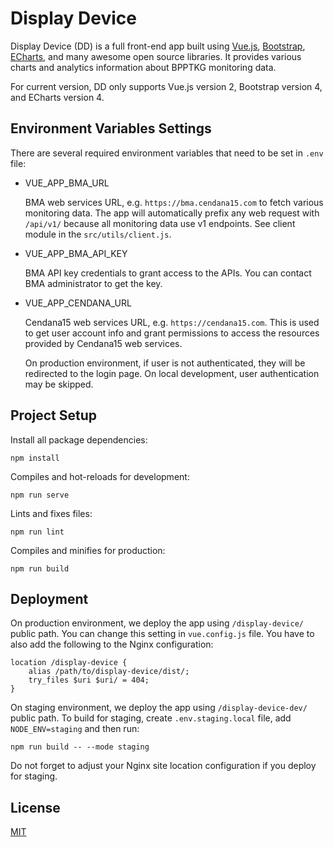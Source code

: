 # Display Device

Display Device (DD) is a full front-end app built using
[Vue.js](https://vuejs.org/), [Bootstrap](https://getbootstrap.com/),
[ECharts](https://echarts.apache.org/), and many awesome open source libraries.
It provides various charts and analytics information about BPPTKG monitoring
data.

For current version, DD only supports Vue.js version 2, Bootstrap version 4, and
ECharts version 4.

## Environment Variables Settings

There are several required environment variables that need to be set in `.env`
file:

- VUE_APP_BMA_URL

  BMA web services URL, e.g. `https://bma.cendana15.com` to fetch various
  monitoring data. The app will automatically prefix any web request with
  `/api/v1/` because all monitoring data use v1 endpoints. See client module in
  the `src/utils/client.js`.

- VUE_APP_BMA_API_KEY

  BMA API key credentials to grant access to the APIs. You can contact BMA
  administrator to get the key.

- VUE_APP_CENDANA_URL

  Cendana15 web services URL, e.g. `https://cendana15.com`. This is used to get
  user account info and grant permissions to access the resources provided by
  Cendana15 web services.

  On production environment, if user is not authenticated, they will be
  redirected to the login page. On local development, user authentication may be
  skipped.

## Project Setup

Install all package dependencies:

    npm install

Compiles and hot-reloads for development:

    npm run serve

Lints and fixes files:

    npm run lint

Compiles and minifies for production:

    npm run build

## Deployment

On production environment, we deploy the app using `/display-device/` public
path. You can change this setting in `vue.config.js` file. You have to also add
the following to the Nginx configuration:

    location /display-device {
        alias /path/to/display-device/dist/;
        try_files $uri $uri/ = 404;
    }

On staging environment, we deploy the app using `/display-device-dev/` public
path. To build for staging, create `.env.staging.local` file, add
`NODE_ENV=staging` and then run:

    npm run build -- --mode staging

Do not forget to adjust your Nginx site location configuration if you deploy for
staging.

## License

[MIT](https://github.com/bpptkg/display-device/blob/master/LICENSE)
